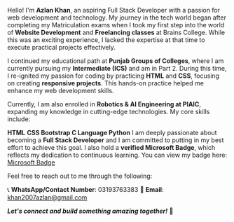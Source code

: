 Hello! I'm **Azlan Khan**, an aspiring Full Stack Developer with a passion for web development and technology. My journey in the tech world began after completing my Matriculation exams when I took my first step into the world of **Website Development** and **Freelancing classes** at Brains College. While this was an exciting experience, I lacked the expertise at that time to execute practical projects effectively.

I continued my educational path at **Punjab Groups of Colleges**, where I am currently pursuing my **Intermediate (ICS)** and am in Part 2. During this time, I re-ignited my passion for coding by practicing **HTML** and **CSS**, focusing on creating **responsive projects**. This hands-on practice helped me enhance my web development skills.

Currently, I am also enrolled in **Robotics & AI Engineering at PIAIC**, expanding my knowledge in cutting-edge technologies. My core skills include:

**HTML**
**CSS
Bootstrap
C Language
Python**
I am deeply passionate about becoming a **Full Stack Developer** and I am committed to putting in my best effort to achieve this goal. I also hold a **verified Microsoft Badge**, which reflects my dedication to continuous learning. You can view my badge here: [Microsoft Badge](https://www.credly.com/badges/ca0df133-6ea0-4903-88a4-310c1e8279f5/public_url)

Feel free to reach out to me through the following:

📞 **WhatsApp/Contact Number**: 03193763383
📧 **Email**: khan2007azlan@gmail.com

_**Let's connect and build something amazing together!**_ 🚀
